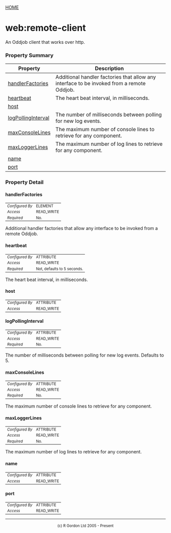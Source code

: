 [HOME](../../../README.md)
# web:remote-client

An Oddjob client that works over http.

### Property Summary

| Property | Description |
| -------- | ----------- |
| [handlerFactories](#propertyhandlerfactories) | Additional handler factories that allow any interface to be invoked from a remote Oddjob. | 
| [heartbeat](#propertyheartbeat) | The heart beat interval, in milliseconds. | 
| [host](#propertyhost) |  | 
| [logPollingInterval](#propertylogpollinginterval) | The number of milliseconds between polling for new log events. | 
| [maxConsoleLines](#propertymaxconsolelines) | The maximum number of console lines to retrieve for any component. | 
| [maxLoggerLines](#propertymaxloggerlines) | The maximum number of log lines to retrieve for any component. | 
| [name](#propertyname) |  | 
| [port](#propertyport) |  | 


### Property Detail
#### handlerFactories <a name="propertyhandlerfactories"></a>

<table style='font-size:smaller'>
      <tr><td><i>Configured By</i></td><td>ELEMENT</td></tr>
      <tr><td><i>Access</i></td><td>READ_WRITE</td></tr>
      <tr><td><i>Required</i></td><td>No.</td></tr>
</table>

Additional handler factories that allow
any interface to be invoked from a remote Oddjob.

#### heartbeat <a name="propertyheartbeat"></a>

<table style='font-size:smaller'>
      <tr><td><i>Configured By</i></td><td>ATTRIBUTE</td></tr>
      <tr><td><i>Access</i></td><td>READ_WRITE</td></tr>
      <tr><td><i>Required</i></td><td>Not, defaults to 5 seconds.</td></tr>
</table>

The heart beat interval, in milliseconds.

#### host <a name="propertyhost"></a>

<table style='font-size:smaller'>
      <tr><td><i>Configured By</i></td><td>ATTRIBUTE</td></tr>
      <tr><td><i>Access</i></td><td>READ_WRITE</td></tr>
</table>



#### logPollingInterval <a name="propertylogpollinginterval"></a>

<table style='font-size:smaller'>
      <tr><td><i>Configured By</i></td><td>ATTRIBUTE</td></tr>
      <tr><td><i>Access</i></td><td>READ_WRITE</td></tr>
      <tr><td><i>Required</i></td><td>No.</td></tr>
</table>

The number of milliseconds between polling for new
log events. Defaults to 5.

#### maxConsoleLines <a name="propertymaxconsolelines"></a>

<table style='font-size:smaller'>
      <tr><td><i>Configured By</i></td><td>ATTRIBUTE</td></tr>
      <tr><td><i>Access</i></td><td>READ_WRITE</td></tr>
      <tr><td><i>Required</i></td><td>No.</td></tr>
</table>

The maximum number of console lines to retrieve for any
component.

#### maxLoggerLines <a name="propertymaxloggerlines"></a>

<table style='font-size:smaller'>
      <tr><td><i>Configured By</i></td><td>ATTRIBUTE</td></tr>
      <tr><td><i>Access</i></td><td>READ_WRITE</td></tr>
      <tr><td><i>Required</i></td><td>No.</td></tr>
</table>

The maximum number of log lines to retrieve for any
component.

#### name <a name="propertyname"></a>

<table style='font-size:smaller'>
      <tr><td><i>Configured By</i></td><td>ATTRIBUTE</td></tr>
      <tr><td><i>Access</i></td><td>READ_WRITE</td></tr>
</table>



#### port <a name="propertyport"></a>

<table style='font-size:smaller'>
      <tr><td><i>Configured By</i></td><td>ATTRIBUTE</td></tr>
      <tr><td><i>Access</i></td><td>READ_WRITE</td></tr>
</table>




-----------------------

<div style='font-size: smaller; text-align: center;'>(c) R Gordon Ltd 2005 - Present</div>

